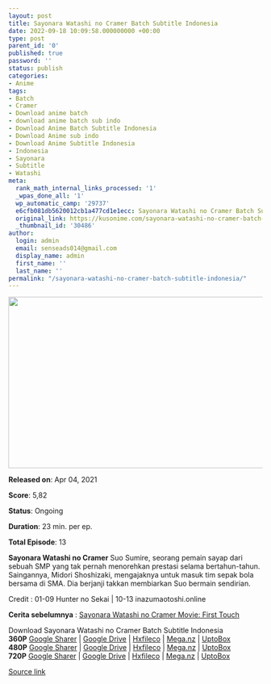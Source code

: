 ```yaml
---
layout: post
title: Sayonara Watashi no Cramer Batch Subtitle Indonesia
date: 2022-09-18 10:09:58.000000000 +00:00
type: post
parent_id: '0'
published: true
password: ''
status: publish
categories:
- Anime
tags:
- Batch
- Cramer
- Download anime batch
- download anime batch sub indo
- Download Anime Batch Subtitle Indonesia
- Download Anime sub indo
- Download Anime Subtitle Indonesia
- Indonesia
- Sayonara
- Subtitle
- Watashi
meta:
  rank_math_internal_links_processed: '1'
  _wpas_done_all: '1'
  wp_automatic_camp: '29737'
  e6cfb081db5620012cb1a477cd1e1ecc: Sayonara Watashi no Cramer Batch Subtitle Indonesia
  original_link: https://kusonime.com/sayonara-watashi-no-cramer-batch-subtitle-indonesia/
  _thumbnail_id: '30486'
author:
  login: admin
  email: senseads014@gmail.com
  display_name: admin
  first_name: ''
  last_name: ''
permalink: "/sayonara-watashi-no-cramer-batch-subtitle-indonesia/"
---
```

<p><img width="569" height="340" src="{{ site.baseurl }}/assets/2022/09/Sayonara-Watashi-no-Cramer-569x340.jpg" class="attachment-thumb-large size-thumb-large wp-post-image" alt="" loading="lazy" title="Sayonara Watashi no Cramer Batch Subtitle Indonesia" srcset="https://kusonime.com/wp-content/uploads/2021/05/Sayonara-Watashi-no-Cramer-569x340.jpg 569w, https://kusonime.com/wp-content/uploads/2021/05/Sayonara-Watashi-no-Cramer-300x179.jpg 300w, https://kusonime.com/wp-content/uploads/2021/05/Sayonara-Watashi-no-Cramer-768x459.jpg 768w, https://kusonime.com/wp-content/uploads/2021/05/Sayonara-Watashi-no-Cramer-520x311.jpg 520w, https://kusonime.com/wp-content/uploads/2021/05/Sayonara-Watashi-no-Cramer.jpg 1000w" sizes="(max-width: 569px) 100vw, 569px" />
<p><b>Released on</b>: Apr 04, 2021</p>
<p>
<p><b>Score</b>: 5,82</p>
<p>
<p><b>Status</b>: Ongoing</p>
<p>
<p><b>Duration</b>: 23 min. per ep.</p>
<p>
<p><b>Total Episode</b>: 13</p>
<p>
<p><strong>Sayonara Watashi no Cramer</strong> Suo Sumire, seorang pemain sayap dari sebuah SMP yang tak pernah menorehkan prestasi selama bertahun-tahun. Saingannya, Midori Shoshizaki, mengajaknya untuk masuk tim sepak bola bersama di SMA. Dia berjanji takkan membiarkan Suo bermain sendirian.</p>
<p>
<p>Credit : 01-09 Hunter no Sekai | 10-13 inazumaotoshi.online</p>
<p>
<p><strong>Cerita sebelumnya</strong> : <a href="https://kusonime.com/sayonara-football-subtitle-indonesia/" rel="noopener" target="_blank">Sayonara Watashi no Cramer Movie: First Touch</a></p>
<p>
<div class="smokeddl">
<div class="smokettl">Download Sayonara Watashi no Cramer Batch Subtitle Indonesia</div>
<div class="smokeurl"><strong>360P</strong> <a href="https://acefile.co/f/48567561/kusonime-good-bye-cramer-360p-rar" target="_blank" rel="noopener noreferrer">Google Sharer</a> | <a href="https://drive.google.com/uc?export=download&amp;id=1V4h182iNzBCUXN400NsuA81sqHnRNWyJ" target="_blank" rel="noopener">Google Drive</a> | <a href="https://hxfile.co/bs8mbmsjt25d" target="_blank" rel="noopener">Hxfileco</a> | <a href="https://mega.nz/file/fD5wEbzC#fJ-CC3LbihROoU-2J4wInMaWvFqtf9yvf4Qeb29jHJk" target="_blank" rel="noopener">Mega.nz</a> | <a href="https://uptobox.com/3zmptt8mxzvt" target="_blank" rel="noopener">UptoBox</a></div>
<div class="smokeurl"><strong>480P</strong> <a href="https://acefile.co/f/48567564/kusonime-good-bye-cramer-480p-rar" target="_blank" rel="noopener noreferrer">Google Sharer</a> | <a href="https://drive.google.com/uc?export=download&amp;id=1GU46Ea0mha-eg8NemEnuD4nnErHO7zEY" target="_blank" rel="noopener">Google Drive</a> | <a href="https://hxfile.co/i0zdbb08d9kp" target="_blank" rel="noopener">Hxfileco</a> | <a href="https://mega.nz/file/DepSURAK#HFG79I4L_PEuv8D8GJTnr4HR9SYg4EDJgsbDSntojsY" target="_blank" rel="noopener">Mega.nz</a> | <a href="https://uptobox.com/0gya02nz4kzo" target="_blank" rel="noopener">UptoBox</a></div>
<div class="smokeurl"><strong>720P</strong> <a href="https://acefile.co/f/48567565/kusonime-good-bye-cramer-720p-rar" target="_blank" rel="noopener noreferrer">Google Sharer</a> | <a href="https://drive.google.com/uc?export=download&amp;id=1Fvoo8Lg0qwarisXhNFNUhxtLU6k5neb0" target="_blank" rel="noopener">Google Drive</a> | <a href="https://hxfile.co/nlfu0stin99r" target="_blank" rel="noopener">Hxfileco</a> | <a href="https://mega.nz/file/Wa4yBbqT#0MMSM71pJaQp3buw-FVa2zKu0CDR30E_bZLZLoIU7v0" target="_blank" rel="noopener">Mega.nz</a> | <a href="https://uptobox.com/9ng69ebmk85z" target="_blank" rel="noopener">UptoBox</a></div>
</div>
<p><a href="https://kusonime.com/sayonara-watashi-no-cramer-batch-subtitle-indonesia/">Source link </a></p>
